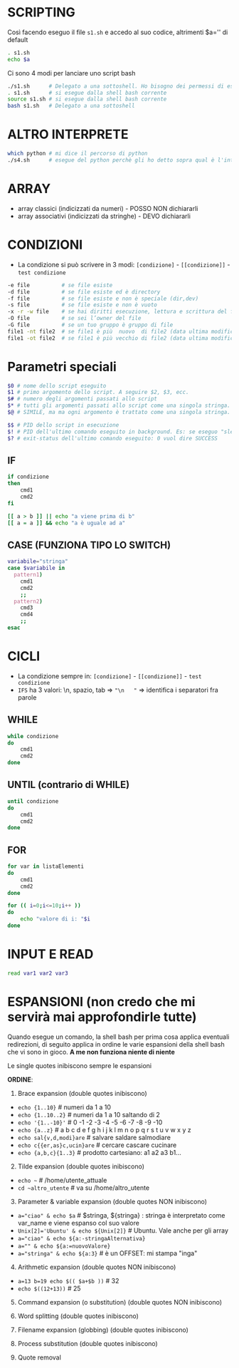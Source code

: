 # SCRIPTING
Così facendo eseguo il file `s1.sh` e accedo al suo codice, altrimenti $a='' di default
```bash
. s1.sh
echo $a
```
Ci sono 4 modi per lanciare uno script bash
```bash
./s1.sh      # Delegato a una sottoshell. Ho bisogno dei permessi di esecuzione (es: `chmod 744 s1.sh`). 
. s1.sh      # si esegue dalla shell bash corrente
source s1.sh # si esegue dalla shell bash corrente
bash s1.sh   # Delegato a una sottoshell
```


# ALTRO INTERPRETE
```bash
which python # mi dice il percorso di python
./s4.sh      # esegue del python perchè gli ho detto sopra qual è l'interprete da interpellare
```

# ARRAY
- array classici (indicizzati da numeri) - POSSO NON dichiararli
- array associativi (indicizzati da stringhe) - DEVO dichiararli


# CONDIZIONI
- La condizione si può scrivere in 3 modi: `[condizione]` - `[[condizione]]` - `test condizione`
```bash
-e file          # se file esiste
-d file          # se file esiste ed è directory
-f file          # se file esiste e non è speciale (dir,dev)
-s file          # se file esiste e non è vuoto
-x -r -w file    # se hai diritti esecuzione, lettura e scrittura del file
-O file          # se sei l’owner del file
-G file          # se un tuo gruppo è gruppo di file
file1 -nt file2  # se file1 è più  nuovo  di file2 (data ultima modifica)
file1 -ot file2  # se file1 è più vecchio di file2 (data ultima modifica)
```


# Parametri speciali
```bash
$0 # nome dello script eseguito
$1 # primo argomento dello script. A seguire $2, $3, ecc.
$# # numero degli argomenti passati allo script
$* # tutti gli argomenti passati allo script come una singola stringa. Quindi "$*" equivale a "$1 $2 $3"
$@ # SIMILE, ma ma ogni argomento è trattato come una singola stringa. Quindi "$@" equivale a "$1" "$2" "$3"

$$ # PID dello script in esecuzione
$! # PID dell'ultimo comando eseguito in background. Es: se eseguo "sleep 10 &" allora $! è il PID del processo "sleep"
$? # exit-status dell'ultimo comando eseguito: 0 vuol dire SUCCESS

```


## IF
```bash
if condizione
then
    cmd1
    cmd2
fi

[[ a > b ]] || echo "a viene prima di b"
[[ a = a ]] && echo "a è uguale ad a"
```


## CASE (FUNZIONA TIPO LO SWITCH)
```bash
variabile="stringa"
case $variabile in
  pattern1)
    cmd1
    cmd2
    ;;
  pattern2)
    cmd3
    cmd4
    ;;
esac
```

# CICLI
- La condizione sempre in: `[condizione]` - `[[condizione]]` - `test condizione`
- `IFS` ha 3 valori: \n, spazio, tab => `"\n   "` => identifica i separatori fra parole

## WHILE
```bash
while condizione
do
    cmd1
    cmd2
done
```

## UNTIL (contrario di WHILE)
```bash
until condizione
do
    cmd1
    cmd2
done
```
## FOR
```bash
for var in listaElementi
do
    cmd1
    cmd2
done
```

```bash
for (( i=0;i<=10;i++ ))
do
    echo "valore di i: "$i
done
```

# INPUT E READ
```bash
read var1 var2 var3
```

# ESPANSIONI (non credo che mi servirà mai approfondirle tutte)
Quando esegue un comando, la shell bash per prima cosa applica eventuali redirezioni,
di seguito applica in ordine le varie espansioni della shell bash che vi sono in gioco.
**A me non funziona niente di niente**

Le single quotes inibiscono sempre le espansioni

**ORDINE**:
1) Brace expansion (double quotes inibiscono)
- `echo {1..10}`    # numeri da 1 a 10
- `echo {1..10..2}` # numeri da 1 a 10 saltando di 2
- `echo '{1..-10}'` #  0 -1 -2 -3 -4 -5 -6 -7 -8 -9 -10
- `echo {a..z}`     # a b c d e f g h i j k l m n o p q r s t u v w x y z
- `echo sal{v,d,modi}are`    # salvare saldare salmodiare
- `echo c{{er,as}c,ucin}are` # cercare cascare cucinare
- `echo {a,b,c}{1..3}`       # prodotto cartesiano: a1 a2 a3 b1...

2) Tilde expansion (double quotes inibiscono)
- `echo ~`           # /home/utente_attuale
- `cd ~altro_utente` # va su /home/altro_utente

3) Parameter & variable expansion (double quotes NON inibiscono)
- `a="ciao" & echo $a`   # $stringa, ${stringa} : stringa è interpretato come var_name e viene espanso col suo valore
- `Unix[2]='Ubuntu' & echo ${Unix[2]}`   # Ubuntu. Vale anche per gli array
- `a="ciao" & echo ${a:-stringaAlternativa}`
- `a="" & echo ${a:=nuovoValore}`
- `a="stringa" & echo ${a:3}` # è un OFFSET: mi stampa "inga"

4) Arithmetic expansion (double quotes NON inibiscono)
- `a=13 b=19 echo $(( $a+$b ))` # 32
- `echo $((12+13))`             # 25

5) Command expansion (o substitution) (double quotes NON inibiscono)

6) Word splitting (double quotes inibiscono)

7) Filename expansion (globbing)  (double quotes inibiscono)

8) Process substitution (double quotes inibiscono)

9) Quote removal
